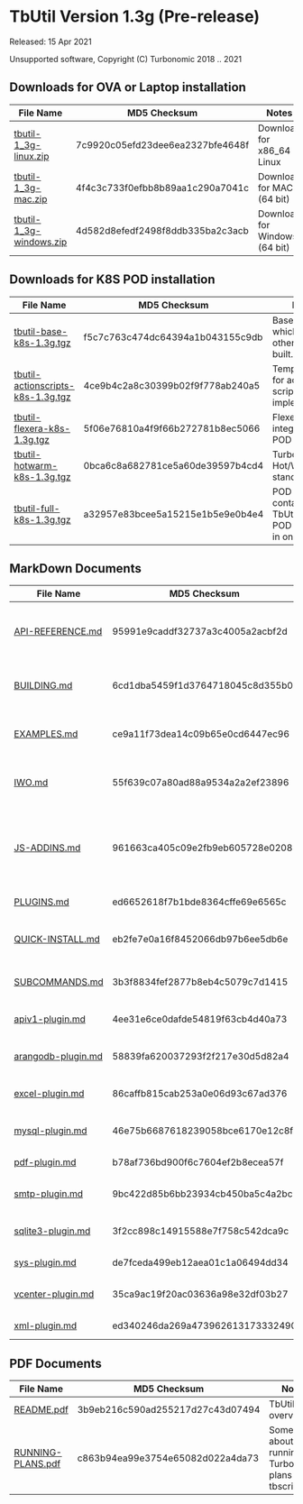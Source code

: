 # TbUtil Version 1.3g (Pre-release)

Released: 15 Apr 2021

Unsupported software, Copyright (C) Turbonomic 2018 .. 2021

## Downloads for OVA or Laptop installation

| File Name | MD5 Checksum | Notes |
| --------- | ------------ | ----- |
| [tbutil-1_3g-linux.zip](https:/turbonomic/tbutil/releases/download/1.3g/tbutil-1_3g-linux.zip) | 7c9920c05efd23dee6ea2327bfe4648f | Download for x86_64 Linux |
| [tbutil-1_3g-mac.zip](https:/turbonomic/tbutil/releases/download/1.3g/tbutil-1_3g-mac.zip) | 4f4c3c733f0efbb8b89aa1c290a7041c | Download for MAC (64 bit) |
| [tbutil-1_3g-windows.zip](https:/turbonomic/tbutil/releases/download/1.3g/tbutil-1_3g-windows.zip) | 4d582d8efedf2498f8ddb335ba2c3acb | Download for Windows (64 bit) |

## Downloads for K8S POD installation

| File Name | MD5 Checksum | Notes |
| --------- | ------------ | ----- |
| [tbutil-base-k8s-1.3g.tgz](https:/turbonomic/tbutil/releases/download/1.3g/tbutil-base-k8s-1.3g.tgz) | f5c7c763c474dc64394a1b043155c9db | Base POD from which all others are built. |
| [tbutil-actionscripts-k8s-1.3g.tgz](https:/turbonomic/tbutil/releases/download/1.3g/tbutil-actionscripts-k8s-1.3g.tgz) | 4ce9b4c2a8c30399b02f9f778ab240a5 | Template POD for action script implementation |
| [tbutil-flexera-k8s-1.3g.tgz](https:/turbonomic/tbutil/releases/download/1.3g/tbutil-flexera-k8s-1.3g.tgz) | 5f06e76810a4f9f66b272781b8ec5066 | Flexera integration POD |
| [tbutil-hotwarm-k8s-1.3g.tgz](https:/turbonomic/tbutil/releases/download/1.3g/tbutil-hotwarm-k8s-1.3g.tgz) | 0bca6c8a682781ce5a60de39597b4cd4 | Turbonomic Hot/Warm standby POD. |
| [tbutil-full-k8s-1.3g.tgz](https:/turbonomic/tbutil/releases/download/1.3g/tbutil-full-k8s-1.3g.tgz) | a32957e83bcee5a15215e1b5e9e0b4e4 | POD containing all TbUtil K8S POD features in one. |

## MarkDown Documents

| File Name | MD5 Checksum | Notes |
| --------- | ------------ | ----- |
| [API-REFERENCE.md](../docs/1.3g/API-REFERENCE.md) | 95991e9caddf32737a3c4005a2acbf2d | REST API Reference (For Turbonomic 6.4.35) |
| [BUILDING.md](../docs/1.3g/BUILDING.md) | 6cd1dba5459f1d3764718045c8d355b0 | TButil 1.3g - Building from source |
| [EXAMPLES.md](../docs/1.3g/EXAMPLES.md) | ce9a11f73dea14c09b65e0cd6447ec96 | TButil (VERSION) - Example scripts |
| [IWO.md](../docs/1.3g/IWO.md) | 55f639c07a80ad88a9534a2a2ef23896 | TBUtil 1.3g IWO Instance Credentials |
| [JS-ADDINS.md](../docs/1.3g/JS-ADDINS.md) | 961663ca405c09e2fb9eb605728e0208 | Add-ins available to TBUtil 1.3g JS formatters and TBScripts |
| [PLUGINS.md](../docs/1.3g/PLUGINS.md) | ed6652618f7b1bde8364cffe69e6565c | TB Script Plugins |
| [QUICK-INSTALL.md](../docs/1.3g/QUICK-INSTALL.md) | eb2fe7e0a16f8452066db97b6ee5db6e | TBUtil 1.3g Quick Install Guide. |
| [SUBCOMMANDS.md](../docs/1.3g/SUBCOMMANDS.md) | 3b3f8834fef2877b8eb4c5079c7d1415 | TBUtil 1.3g Sub Commands |
| [apiv1-plugin.md](../docs/1.3g/apiv1-plugin.md) | 4ee31e6ce0dafde54819f63cb4d40a73 | API V1 plugin for TBUtil |
| [arangodb-plugin.md](../docs/1.3g/arangodb-plugin.md) | 58839fa620037293f2f217e30d5d82a4 | ArangoDB plugin for TBUtil |
| [excel-plugin.md](../docs/1.3g/excel-plugin.md) | 86caffb815cab253a0e06d93c67ad376 | EXCEL plugin for TBUtil |
| [mysql-plugin.md](../docs/1.3g/mysql-plugin.md) | 46e75b6687618239058bce6170e12c8f | MySQL Plugin for TBUtil |
| [pdf-plugin.md](../docs/1.3g/pdf-plugin.md) | b78af736bd900f6c7604ef2b8ecea57f | PDF Plugin for TBUtil |
| [smtp-plugin.md](../docs/1.3g/smtp-plugin.md) | 9bc422d85b6bb23934cb450ba5c4a2bc | SMTP Plugin for TBUtil |
| [sqlite3-plugin.md](../docs/1.3g/sqlite3-plugin.md) | 3f2cc898c14915588e7f758c542dca9c | SqLite3 Plugin for TBUtil |
| [sys-plugin.md](../docs/1.3g/sys-plugin.md) | de7fceda499eb12aea01c1a06494dd34 | SYS Plugin for TBUtil |
| [vcenter-plugin.md](../docs/1.3g/vcenter-plugin.md) | 35ca9ac19f20ac03636a98e32df03b27 | vCenter plugin for TBUtil |
| [xml-plugin.md](../docs/1.3g/xml-plugin.md) | ed340246da269a473962613173332490 | XML Plugin for TBUtil |

## PDF Documents

| File Name | MD5 Checksum | Notes |
| --------- | ------------ | ----- |
| [README.pdf](https:/turbonomic/tbutil/releases/download/1.3g/README.pdf) | 3b9eb216c590ad255217d27c43d07494 | TbUtil overview |
| [RUNNING-PLANS.pdf](https:/turbonomic/tbutil/releases/download/1.3g/RUNNING-PLANS.pdf) | c863b94ea99e3754e65082d022a4da73 | Some notes about running Turbonomic plans using tbscript. |
